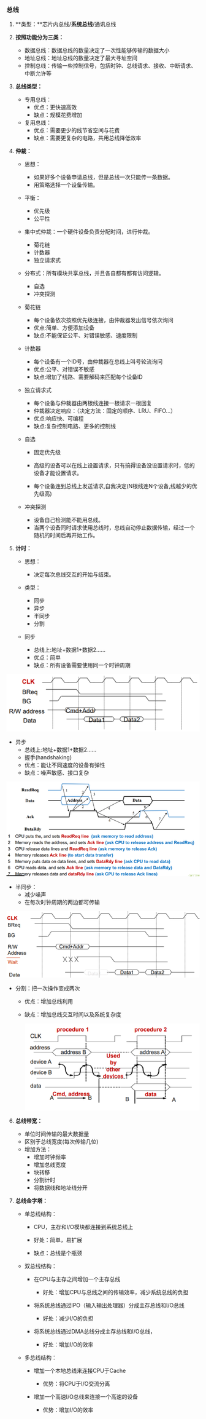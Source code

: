 ### 总线

1. **类型：**芯片内总线/**系统总线**/通讯总线

2. **按照功能分为三类：**

   + 数据总线：数据总线的数量决定了一次性能够传输的数据大小
   + 地址总线：地址总线的数量决定了最大寻址空间
   + 控制总线：传输一些控制信号，包括时钟、总线请求、接收、中断请求、中断允许等

3. **总线类型：**

   + 专用总线：
     + 优点：更快速高效
     + 缺点：规模花费增加
   + 复用总线：
     + 优点：需要更少的线节省空间与花费
     + 缺点：需要更复杂的电路，共用总线降低效率

4. **仲裁：**

   + 思想：

     + 如果好多个设备申请总线，但是总线一次只能传一条数据。
     + 用策略选择一个设备传输。

   + 平衡：

     + 优先级
     + 公平性

   + 集中式仲裁：一个硬件设备负责分配时间，进行仲裁。

     + 菊花链
     + 计数器
     + 独立请求式

   + 分布式：所有模块共享总线，并且各自都有都有访问逻辑。

     + 自选
     + 冲突探测

   + 菊花链

     + 每个设备依次按照优先级连接，由仲裁器发出信号依次询问
     + 优点:简单、方便添加设备
     + 缺点:不能保证公平、对错误敏感、速度限制

   + 计数器

     + 每个设备有一个ID号，由仲裁器在总线上叫号轮流询问
     + 优点:公平、对错误不敏感
     + 缺点:增加了线路、需要解码来匹配每个设备ID

   + 独立请求式

     + 每个设备与仲裁器由两根线连接一根请求一根回复
     + 仲裁器决定响应：（决定方法：固定的顺序、LRU、FIFO...）
     + 优点:响应快、可编程
     + 缺点:复杂控制电路、更多的控制线

   + 自选

     + 固定优先级
     + 高级的设备可以在线上设置请求，只有搞得设备没设置请求时，低的设备才能设置请求。

     + 每个设备连到总线上发送请求,自我决定(N根线连N个设备,线越少的优先级高)

   + 冲突探测

     + 设备自己检测能不能用总线。
     + 当两个设备同时请求使用总线时，总线自动停止数据传输，经过一个随机的时间后再开始工作。

5. **计时：**

   + 思想：
     + 决定每次总线交互的开始与结束。
   + 类型：

     + 同步
     + 异步
     + 半同步
     + 分割

   + 同步
     + 总线上:地址+数据1+数据2……
     + 优点：简单
     + 缺点：所有设备需要使用同一个时钟周期

  ![image-20200105233140955](assets/image-20200105233140955.png)

   + 异步
     + 总线上:地址+数据1+数据2……
     + 握手(handshaking)
     + 优点：能让不同速度的设备有弹性
     + 缺点：噪声敏感、接口复杂

   ![img](assets/clip_image002-1578238332621.png)
   + 半同步：
     + 减少噪声
     + 在每次时钟周期的两边都可传输

  ![image-20200105233512376](assets/image-20200105233512376.png)

   + 分割：把一次操作变成两次
  
     + 优点：增加总线利用
     
     + 缺点：增加总线交互时间以及系统复杂度
     
        ![image-20200105233728507](assets/image-20200105233728507.png)

6. **总线带宽：**

   + 单位时间传输的最大数据量
   + 区别于总线宽度(每次传输几位)
   + 增加方法：
     + 增加时钟频率
     + 增加总线宽度
     + 块转移
     + 分割计时
     + 将数据线和地址线分开

7. **总线金字塔：**

   + 单总线结构：

     + CPU，主存和I/O模块都连接到系统总线上

     + 好处：简单，易扩展
     + 缺点：总线是个瓶颈

   + 双总线结构：

     + 在CPU与主存之间增加一个主存总线
       + 好处：增加CPU与总线之间的传输效率，减少系统总线的负担

     + 将系统总线通过IPO（输入输出处理器）分成主存总线和I/O总线
       + 好处：减少I/O的负担
     + 将系统总线通过DMA总线分成主存总线和I/O总线，
       + 好处：增加I/O的效率

   + 多总线结构：

     + 增加一个本地总线来连接CPU于Cache
       + 优势：将CPU于I/O交流分离

     + 增加一个高速I/O总线来连接一个高速的设备
       + 优势：增加I/O的效率